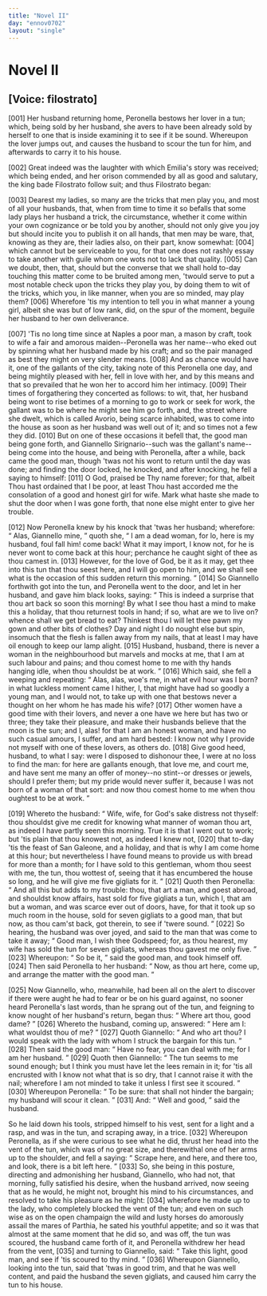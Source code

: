 ```yaml
---
title: "Novel II"
day: "ennov0702"
layout: "single"
---
```

<div id="nov0702" type="novella" who="filostrato">
 <h1>
  Novel II
 </h1>
 <p>
  <h2>
   [Voice: filostrato]
  </h2>
 </p>
 <argument>
  <p>
   <a name="p07020001">
    [001]
   </a>
   Her husband returning home, Peronella bestows her lover in a tun;
which, being sold by her husband, she avers
to have been already sold by herself to one that is inside examining it to see if it be
sound. Whereupon the lover jumps out, and causes the husband to scour the tun for him, and
afterwards to carry it to his house.
  </p>
 </argument>
 <div3 type="commentary" who="author">
  <p>
   <a name="p07020002">
    [002]
   </a>
   Great
   indeed was the laughter with which Emilia's story was
	received; which being ended, and her orison commended by all as good and salutary, the
	king bade Filostrato follow suit; and thus Filostrato began:
  </p>
 </div3>
 <div3 type="commentary" who="filostrato">
  <p>
   <a name="p07020003">
    [003]
   </a>
   Dearest my ladies,
	so many are the tricks that men play you, and most of all your husbands, that, when from
	time to time it so befalls that some lady plays her husband a trick, the circumstance,
	whether it come within your own cognizance or be told you by another, should not only give
	you joy but should incite you to publish it on all hands, that men may be ware, that,
	knowing as they are, their ladies also, on their part, know somewhat:
   <a name="p07020004">
    [004]
   </a>
   which
	cannot but be serviceable to you, for that one does not rashly essay to take another with
	guile whom one wots not to lack that quality.
   <a name="p07020005">
    [005]
   </a>
   Can we doubt, then, that, should but the converse that we shall hold
	to-day touching this matter come to be bruited among men, 'twould serve to put a most
	notable check upon the tricks they play you, by doing them to wit of the tricks, which
	you, in like manner, when you are so minded, may play them?
   <a name="p07020006">
    [006]
   </a>
   Wherefore 'tis my
	intention to tell you in what manner a young girl, albeit she was but of low rank, did, on
	the spur of the moment, beguile her husband to her own deliverance.
  </p>
 </div3>
 <p>
  <a name="p07020007">
   [007]
  </a>
  'Tis no long time since at Naples a poor man, a mason by craft, took to wife a fair and
amorous maiden--Peronella was her name--who eked out by spinning what her husband made by
his craft; and so the pair managed as best they might on very slender
means.
  <a name="p07020008">
   [008]
  </a>
  And as chance would have it, one of the gallants of the city, taking
note of this Peronella one day, and being mightily pleased with her, fell in love with
her, and by this means and that so prevailed that he won her to accord him her
intimacy.
  <a name="p07020009">
   [009]
  </a>
  Their times of forgathering they concerted as follows: to wit, that,
her husband being wont to rise betimes of a morning to go to work or seek for work, the
gallant was to be where he might see him go forth, and, the street where she dwelt, which
is called Avorio, being scarce inhabited, was to come
into the house as soon as her husband was well out of it; and so times not a few they
did.
  <a name="p07020010">
   [010]
  </a>
  But on one of these occasions it befell that, the good man being gone
forth, and Giannello Sirignario--such was the gallant's name--being come into the house,
and being with Peronella, after a while, back came the good man, though 'twas not his wont
to return until the day was done; and finding the door locked, he knocked, and after
knocking, he fell a saying to himself:
  <a name="p07020011">
   [011]
  </a>
  O God, praised be Thy name forever; for
that, albeit Thou hast ordained that I be poor, at least Thou hast accorded me the
consolation of a good and honest girl for wife. Mark what haste she made to shut the door
when I was gone forth, that none else might enter to give her trouble.
 </p>
 <p>
  <a name="p07020012">
   [012]
  </a>
  Now
Peronella knew by his knock that 'twas her husband; wherefore:
  <q direct="unspecified">
   Alas, Giannello
mine,
  </q>
  quoth she,
  <q direct="unspecified">
   I am a dead woman, for lo, here is my husband, foul fall him! come
back! What it may import, I know not, for he is never wont to come back at this hour;
perchance he caught sight of thee as thou camest in.
   <a name="p07020013">
    [013]
   </a>
   However, for the love of
God, be it as it may, get thee into this tun that thou seest here, and I will go open to
him, and we shall see what is the occasion of this sudden return this morning.
  </q>
  <a name="p07020014">
   [014]
  </a>
  So Giannello forthwith got into the tun, and Peronella went to the door, and
let in her husband, and gave him black looks, saying:
  <q direct="unspecified">
   This is indeed a surprise that
thou art back so soon this morning! By what I see thou hast a mind to make this a holiday,
that thou returnest tools in hand; if so, what are we to live on? whence shall we get
bread to eat? Thinkest thou I will let thee pawn my gown and other bits
   of
clothes? Day and night I do nought else but spin, insomuch that the flesh is fallen away
from my nails, that at least I may have oil enough to keep our lamp
alight.
   <a name="p07020015">
    [015]
   </a>
   Husband, husband, there is never a woman in the neighbourhood but
marvels and mocks at me, that I am at such labour and pains; and thou comest home to me
with thy hands hanging idle, when thou shouldst be at work.
  </q>
  <a name="p07020016">
   [016]
  </a>
  Which said, she
fell a weeping and repeating:
  <q direct="unspecified">
   Alas, alas, woe's me, in what evil hour was I born? in
what luckless moment came I hither, I, that might have had so goodly a young man, and I
would not, to take up with one that bestows never a thought on her whom he has made his
wife?
   <a name="p07020017">
    [017]
   </a>
   Other women have a good time with their lovers, and never a one have we
here but has two or three; they take their pleasure, and make their husbands believe that
the moon is the sun; and I, alas! for that I am an honest woman, and have no such casual
amours, I suffer, and am hard bested: I know not why I provide not myself with one of
these lovers, as others do.
   <a name="p07020018">
    [018]
   </a>
   Give good heed, husband, to what I say: were I
disposed to dishonour thee, I were at no loss to find the man: for here are gallants
enough, that love me, and court me, and have sent me many an offer of money--no stint--or
dresses or jewels, should I prefer them; but my pride would never suffer it, because I was
not born of a woman of that sort: and now thou comest home to me when thou oughtest to be
at work.
  </q>
 </p>
 <p>
  <a name="p07020019">
   [019]
  </a>
  Whereto the husband:
  <q direct="unspecified">
   Wife, wife, for God's sake distress not
thyself: thou shouldst give me credit for knowing what manner of woman thou art, as indeed
I have partly seen this morning. True it is that I went out to work; but 'tis plain that
thou knowest not, as indeed I knew not,
   <a name="p07020020">
    [020]
   </a>
   that to-day 'tis the feast of San
Galeone, and a holiday, and that is why I am come home at this hour; but nevertheless I
have found means to provide us with bread for more than a month; for I have sold to this
gentleman, whom thou seest with me, the tun, thou wottest of, seeing that it has
encumbered the house so long, and he will give me five gigliats for it.
  </q>
  <a name="p07020021">
   [021]
  </a>
  Quoth then Peronella:
  <q direct="unspecified">
   And all this but adds to my trouble: thou, that art a
man, and goest abroad, and shouldst know affairs, hast sold for five gigliats a tun, which
I, that am but a woman, and was scarce ever out of doors, have, for that it took up so
much room in the house, sold for seven gigliats to a good man, that but now, as thou
cam'st back, got therein, to see if 'twere sound.
  </q>
  <a name="p07020022">
   [022]
  </a>
  So hearing, the husband
was over
  joyed, and said to the man that was come to take it away;
  <q direct="unspecified">
   Good man,
I wish thee Godspeed; for, as thou hearest, my wife has sold the tun for seven gigliats,
whereas thou gavest me only five.
  </q>
  <a name="p07020023">
   [023]
  </a>
  Whereupon:
  <q direct="unspecified">
   So be it,
  </q>
  said the good
man, and took himself off.
  <a name="p07020024">
   [024]
  </a>
  Then said Peronella to her husband:
  <q direct="unspecified">
   Now, as thou
art here, come
up, and arrange the matter with the good man.
  </q>
 </p>
 <p>
  <a name="p07020025">
   [025]
  </a>
  Now Giannello, who, meanwhile,
had been all on the alert to discover if there were aught he had to fear or be on his
guard against, no sooner heard Peronella's last words, than he sprang out of the tun, and
feigning to know nought of her husband's return, began thus:
  <q direct="unspecified">
   Where art thou, good
dame?
  </q>
  <a name="p07020026">
   [026]
  </a>
  Whereto the husband, coming up, answered:
  <q direct="unspecified">
   Here am I: what wouldst
thou of me?
  </q>
  <a name="p07020027">
   [027]
  </a>
  Quoth Giannello:
  <q direct="unspecified">
   And who art thou? I would speak with the
lady with whom I struck the bargain for this tun.
  </q>
  <a name="p07020028">
   [028]
  </a>
  Then said the good
man:
  <q direct="unspecified">
   Have no fear, you can deal with me; for I am her husband.
  </q>
  <a name="p07020029">
   [029]
  </a>
  Quoth then Giannello:
  <q direct="unspecified">
   The tun seems to me sound enough; but I think you must
have let the lees remain in it; for 'tis all encrusted with I know not what that is so
dry, that I cannot raise it with the nail; wherefore I am not minded to take it unless I
first see it scoured.
  </q>
  <a name="p07020030">
   [030]
  </a>
  Whereupon Peronella:
  <q direct="unspecified">
   To be sure: that shall not
hinder the bargain; my husband will scour it clean.
  </q>
  <a name="p07020031">
   [031]
  </a>
  And:
  <q direct="unspecified">
   Well and
good,
  </q>
  said the husband.
 </p>
 <p>
  So he laid down his tools, stripped himself to his
vest, sent for a light and a rasp, and was in the tun, and scraping away, in a trice.
  <a name="p07020032">
   [032]
  </a>
  Whereupon Peronella, as if she were curious to see what he did, thrust her head
into the vent of the tun, which was of no great size, and
therewithal one of her arms up to the shoulder, and fell a saying:
  <q direct="unspecified">
   Scrape here, and here, and there too, and look, there is a bit left
here.
  </q>
  <a name="p07020033">
   [033]
  </a>
  So, she being in this posture, directing and admonishing her
husband, Giannello, who had not, that morning, fully satisfied his desire, when the
husband arrived, now seeing that as he would, he might not, brought his mind to his
circumstances, and resolved to take his pleasure as he might:
  <a name="p07020034">
   [034]
  </a>
  wherefore he made
up to the lady, who completely blocked the vent of the tun; and even on such wise as on
the open champaign the wild and lusty horses do amorously assail the mares of Parthia, he
sated his youthful appetite; and so it was that almost at the same moment that he did so,
and was off, the tun was scoured, the husband came forth of it, and
  Peronella
withdrew her head from the vent,
  <a name="p07020035">
   [035]
  </a>
  and turning to
Giannello, said:
  <q direct="unspecified">
   Take this light, good man, and see if 'tis scoured to thy mind.
  </q>
  <a name="p07020036">
   [036]
  </a>
  Whereupon Giannello, looking into the tun, said that 'twas in good trim, and
that he was well content, and paid the husband the seven gigliats, and caused him carry
the tun to his house.
 </p>
</div>